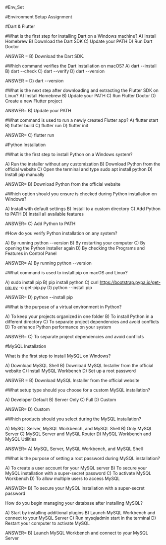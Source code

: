 #Env_Set

#Environment Setup Assignment

#Dart & Flutter

#What is the first step for installing Dart on a Windows machine?
A) Install Homebrew 
B) Download the Dart SDK 
C) Update your PATH 
D) Run Dart Doctor

ANSWER = B) Download the Dart SDK.

#Which command verifies the Dart installation on macOS?
A) dart --install 
B) dart --check 
C) dart --verify 
D) dart --version

ANSWER = D) dart --version

#What is the next step after downloading and extracting the Flutter SDK on Linux?
A) Install Homebrew 
B) Update your PATH 
C) Run Flutter Doctor 
D) Create a new Flutter project

ANSWER= B) Update your PATH

#What command is used to run a newly created Flutter app?
A) flutter start 
B) flutter build 
C) flutter run 
D) flutter init

ANSWER= C) flutter run

#Python Installation

#What is the first step to install Python on a Windows system?

A) Run the installer without any customization 
B) Download Python from the official website 
C) Open the terminal and type sudo apt install python 
D) Install pip manually

ANSWER= B) Download Python from the official website

#Which option should you ensure is checked during Python installation on Windows?

A) Install with default settings 
B) Install to a custom directory 
C) Add Python to PATH 
D) Install all available features

ANSWER= C) Add Python to PATH

#How do you verify Python installation on any system?

A) By running python --version 
B) By restarting your computer 
C) By opening the Python installer again 
D) By checking the Programs and Features in Control Panel

ANSWER= A) By running python --version

#What command is used to install pip on macOS and Linux?

A) sudo install pip 
B) pip install python 
C) curl https://bootstrap.pypa.io/get-pip.py -o get-pip.py 
D) python --install pip

ANSWER= D) python --install pip

#What is the purpose of a virtual environment in Python?

A) To keep your projects organized in one folder 
B) To install Python in a different directory 
C) To separate project dependencies and avoid conflicts 
D) To enhance Python performance on your system

ANSWER= C) To separate project dependencies and avoid conflicts

#MySQL Installation

What is the first step to install MySQL on Windows?

A) Download MySQL Shell B) Download MySQL Installer from the official website C) Install MySQL Workbench D) Set up a root password

ANSWER = B) Download MySQL Installer from the official website

#What setup type should you choose for a custom MySQL installation?

A) Developer Default B) Server Only C) Full D) Custom

ANSWER= D) Custom

#Which products should you select during the MySQL installation?

A) MySQL Server, MySQL Workbench, and MySQL Shell B) Only MySQL Server C) MySQL Server and MySQL Router D) MySQL Workbench and MySQL Utilities

ANSWER= A) MySQL Server, MySQL Workbench, and MySQL Shell

#What is the purpose of setting a root password during MySQL installation?

A) To create a user account for your MySQL server B) To secure your MySQL installation with a super-secret password C) To activate MySQL Workbench D) To allow multiple users to access MySQL

ANSWER= B) To secure your MySQL installation with a super-secret password

How do you begin managing your database after installing MySQL?

A) Start by installing additional plugins B) Launch MySQL Workbench and connect to your MySQL Server C) Run mysqladmin start in the terminal D) Restart your computer to activate MySQL

ANSWER= B) Launch MySQL Workbench and connect to your MySQL Server
